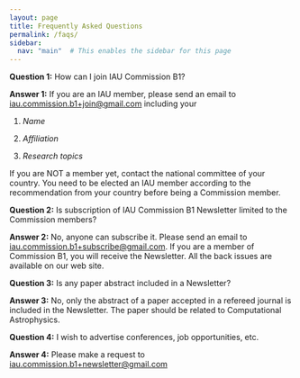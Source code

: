 ```yaml
---
layout: page
title: Frequently Asked Questions   
permalink: /faqs/
sidebar:
  nav: "main"  # This enables the sidebar for this page
---
```



**Question 1:** 
How can I join IAU Commission B1?

**Answer 1:** 
If you are an IAU member, please send an email to [iau.commission.b1+join@gmail.com](mailto:iau.commission.b1+join@gmail.com) including your

1. *Name*

2. *Affiliation*

3. *Research topics*

If you are NOT a member yet, contact the national committee of your country. You need to be elected an IAU member according to the recommendation from your country before being a Commission member.

 

**Question 2:**
Is subscription of IAU Commission B1 Newsletter limited to the Commission members?

**Answer 2:**
No, anyone can subscribe it. Please send an email to [iau.commission.b1+subscribe@gmail.com](mailto:iau.commission.b1+subscribe@gmail.com). If you are a member of Commission B1, you will receive the Newsletter. All the back issues are available on our web site.

 

**Question 3:**
Is any paper abstract included in a Newsletter?

**Answer 3:**
No, only the abstract of a paper accepted in a refereed journal is included in the Newsletter. The paper should be related to Computational Astrophysics.

 

**Question 4:** 
I wish to advertise conferences, job opportunities, etc.

**Answer 4:** 
Please make a request to [iau.commission.b1+newsletter@gmail.com](mailto:iau.commission.b1+newsletter@gmail.com)



